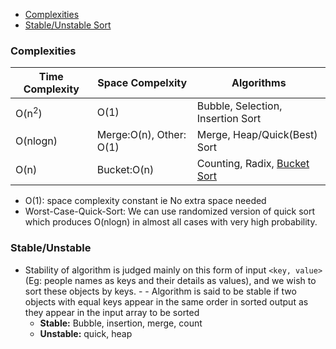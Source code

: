 - [Complexities](#c)
- [Stable/Unstable Sort](#su)

<a name=c></a>
### Complexities

|Time Complexity | Space Compelxity |Algorithms|
|---|---|---|
|O(n<sup>2</sup>)| O(1) | Bubble, Selection, Insertion Sort |
| O(nlogn) | Merge:O(n), Other: O(1) | Merge, Heap/Quick(Best) Sort |
| O(n) | Bucket:O(n) | Counting, Radix, [Bucket Sort](DS_Questions/Questions/vectors_arrays/Find_Search_Count/Find/Unsorted/Top_k_Frequent_Elements.md#a2) |

- O(1): space complexity constant ie No extra space needed
- Worst-Case-Quick-Sort: We can use randomized version of quick sort which produces O(nlogn) in almost all cases with very high probability.

<a name=su></a>
### Stable/Unstable 
- Stability of algorithm is judged mainly on this form of input `<key, value>` (Eg: people names as keys and their details as values), and we wish to sort these objects by keys. - - Algorithm is said to be stable if two objects with equal keys appear in the same order in sorted output as they appear in the input array to be sorted
  - **Stable:** Bubble, insertion, merge, count    
  - **Unstable:** quick, heap

